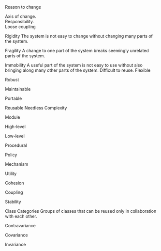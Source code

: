 Reason to change 
 
Axis of change.  
Responsibility.  
Loose coupling 
 
 
Rigidity 
The system is not easy to change without changing many parts of the system. 
 
Fragility 
A change to one part of the system breaks seemingly unrelated parts of the system.  
 
Immobility 
A useful part of the system is not easy to use without also bringing along many other parts of the system. 
Difficult to reuse. 
Flexible 
 
 
Robust 
 
 
Maintainable 
 
 
Portable 
 
Reusable 
Needless Complexity 
 
 
Module 
 
 
High-level 
 
 
Low-level 
 
 
Procedural 
 
 
Policy 
 
 
Mechanism 
 
 
Utility 
 
 
Cohesion 
 
 
Coupling 
 
 
Stability 
 
 
Class Categories 
Groups of classes that can be reused only in collaboration with each other. 
 
Contravariance 
 
 
Covariance 
 
 
Invariance 
 
 
